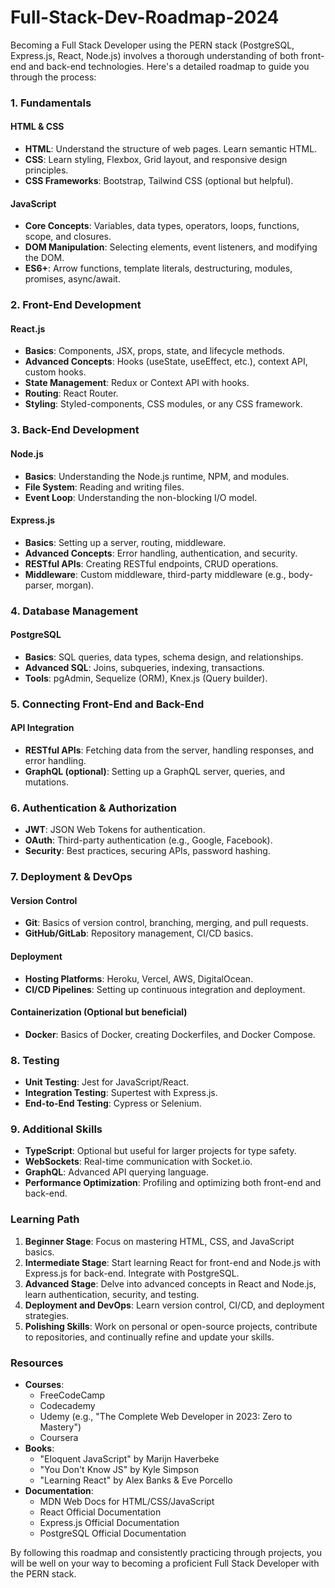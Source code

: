 # Full-Stack-Dev-Roadmap-2024

Becoming a Full Stack Developer using the PERN stack (PostgreSQL, Express.js, React, Node.js) involves a thorough understanding of both front-end and back-end technologies. Here's a detailed roadmap to guide you through the process:

### 1. Fundamentals

#### HTML & CSS
- **HTML**: Understand the structure of web pages. Learn semantic HTML.
- **CSS**: Learn styling, Flexbox, Grid layout, and responsive design principles.
- **CSS Frameworks**: Bootstrap, Tailwind CSS (optional but helpful).

#### JavaScript
- **Core Concepts**: Variables, data types, operators, loops, functions, scope, and closures.
- **DOM Manipulation**: Selecting elements, event listeners, and modifying the DOM.
- **ES6+**: Arrow functions, template literals, destructuring, modules, promises, async/await.

### 2. Front-End Development

#### React.js
- **Basics**: Components, JSX, props, state, and lifecycle methods.
- **Advanced Concepts**: Hooks (useState, useEffect, etc.), context API, custom hooks.
- **State Management**: Redux or Context API with hooks.
- **Routing**: React Router.
- **Styling**: Styled-components, CSS modules, or any CSS framework.

### 3. Back-End Development

#### Node.js
- **Basics**: Understanding the Node.js runtime, NPM, and modules.
- **File System**: Reading and writing files.
- **Event Loop**: Understanding the non-blocking I/O model.

#### Express.js
- **Basics**: Setting up a server, routing, middleware.
- **Advanced Concepts**: Error handling, authentication, and security.
- **RESTful APIs**: Creating RESTful endpoints, CRUD operations.
- **Middleware**: Custom middleware, third-party middleware (e.g., body-parser, morgan).

### 4. Database Management

#### PostgreSQL
- **Basics**: SQL queries, data types, schema design, and relationships.
- **Advanced SQL**: Joins, subqueries, indexing, transactions.
- **Tools**: pgAdmin, Sequelize (ORM), Knex.js (Query builder).

### 5. Connecting Front-End and Back-End

#### API Integration
- **RESTful APIs**: Fetching data from the server, handling responses, and error handling.
- **GraphQL (optional)**: Setting up a GraphQL server, queries, and mutations.

### 6. Authentication & Authorization

- **JWT**: JSON Web Tokens for authentication.
- **OAuth**: Third-party authentication (e.g., Google, Facebook).
- **Security**: Best practices, securing APIs, password hashing.

### 7. Deployment & DevOps

#### Version Control
- **Git**: Basics of version control, branching, merging, and pull requests.
- **GitHub/GitLab**: Repository management, CI/CD basics.

#### Deployment
- **Hosting Platforms**: Heroku, Vercel, AWS, DigitalOcean.
- **CI/CD Pipelines**: Setting up continuous integration and deployment.

#### Containerization (Optional but beneficial)
- **Docker**: Basics of Docker, creating Dockerfiles, and Docker Compose.

### 8. Testing

- **Unit Testing**: Jest for JavaScript/React.
- **Integration Testing**: Supertest with Express.js.
- **End-to-End Testing**: Cypress or Selenium.

### 9. Additional Skills

- **TypeScript**: Optional but useful for larger projects for type safety.
- **WebSockets**: Real-time communication with Socket.io.
- **GraphQL**: Advanced API querying language.
- **Performance Optimization**: Profiling and optimizing both front-end and back-end.

### Learning Path

1. **Beginner Stage**: Focus on mastering HTML, CSS, and JavaScript basics.
2. **Intermediate Stage**: Start learning React for front-end and Node.js with Express.js for back-end. Integrate with PostgreSQL.
3. **Advanced Stage**: Delve into advanced concepts in React and Node.js, learn authentication, security, and testing.
4. **Deployment and DevOps**: Learn version control, CI/CD, and deployment strategies.
5. **Polishing Skills**: Work on personal or open-source projects, contribute to repositories, and continually refine and update your skills.

### Resources

- **Courses**: 
  - FreeCodeCamp
  - Codecademy
  - Udemy (e.g., "The Complete Web Developer in 2023: Zero to Mastery")
  - Coursera
- **Books**: 
  - "Eloquent JavaScript" by Marijn Haverbeke
  - "You Don't Know JS" by Kyle Simpson
  - "Learning React" by Alex Banks & Eve Porcello
- **Documentation**:
  - MDN Web Docs for HTML/CSS/JavaScript
  - React Official Documentation
  - Express.js Official Documentation
  - PostgreSQL Official Documentation

By following this roadmap and consistently practicing through projects, you will be well on your way to becoming a proficient Full Stack Developer with the PERN stack.

